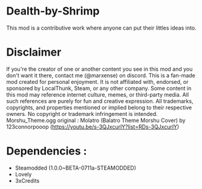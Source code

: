 # Dealth-by-Shrimp
This mod is a contributive work where anyone can put their littles ideas into.
# Disclaimer
If you're the creator of one or another content you see in this mod and you don't want it there, contact me (@marxense) on discord.
This is a fan-made mod created for personal enjoyment.
It is not affiliated with, endorsed, or sponsored by LocalThunk, Steam, or any other company.
Some content in this mod may reference internet culture, memes, or third-party media. All such references are purely for fun and creative expression.
All trademarks, copyrights, and properties mentioned or implied belong to their respective owners. No copyright or trademark infringement is intended.
Morshu_Theme.ogg original :  Molatro (Balatro Theme Morshu Cover) by 123connorpooop (https://youtu.be/s-3QJxcurlY?list=RDs-3QJxcurlY)
# Dependencies :
-  Steamodded (1.0.0~BETA-0711a-STEAMODDED)
-  Lovely
-  3xCredits